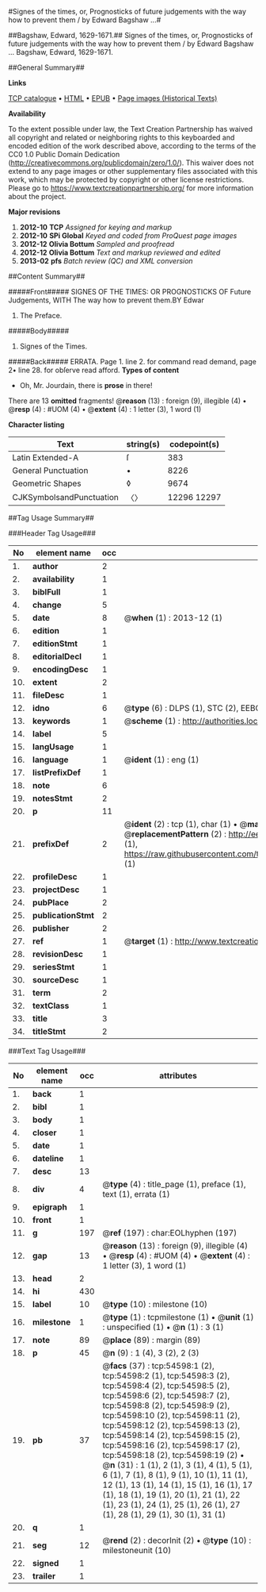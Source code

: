 #Signes of the times, or, Prognosticks of future judgements with the way how to prevent them / by Edward Bagshaw ...#

##Bagshaw, Edward, 1629-1671.##
Signes of the times, or, Prognosticks of future judgements with the way how to prevent them / by Edward Bagshaw ...
Bagshaw, Edward, 1629-1671.

##General Summary##

**Links**

[TCP catalogue](http://www.ota.ox.ac.uk/tcp/)  • 
[HTML](http://tei.it.ox.ac.uk/tcp/Texts-HTML/free/A29/A29218.html)  • 
[EPUB](http://tei.it.ox.ac.uk/tcp/Texts-EPUB/free/A29/A29218.epub) • 
[Page images (Historical Texts)](https://historicaltexts.jisc.ac.uk/eebo-12125961e)

**Availability**

To the extent possible under law, the Text Creation Partnership has waived all copyright and related or neighboring rights to this keyboarded and encoded edition of the work described above, according to the terms of the CC0 1.0 Public Domain Dedication (http://creativecommons.org/publicdomain/zero/1.0/). This waiver does not extend to any page images or other supplementary files associated with this work, which may be protected by copyright or other license restrictions. Please go to https://www.textcreationpartnership.org/ for more information about the project.

**Major revisions**

1. __2012-10__ __TCP__ *Assigned for keying and markup*
1. __2012-10__ __SPi Global__ *Keyed and coded from ProQuest page images*
1. __2012-12__ __Olivia Bottum__ *Sampled and proofread*
1. __2012-12__ __Olivia Bottum__ *Text and markup reviewed and edited*
1. __2013-02__ __pfs__ *Batch review (QC) and XML conversion*

##Content Summary##

#####Front#####
SIGNES OF THE TIMES: OR PROGNOSTICKS OF Future Judgements, WITH The way how to prevent them.BY Edwar
1. The Preface.

#####Body#####

1. Signes of the Times.

#####Back#####
ERRATA. Page 1. line 2. for command read demand, page 2• line 28. for obſerve read afford.
**Types of content**

  * Oh, Mr. Jourdain, there is **prose** in there!

There are 13 **omitted** fragments! 
 @__reason__ (13) : foreign (9), illegible (4)  •  @__resp__ (4) : #UOM (4)  •  @__extent__ (4) : 1 letter (3), 1 word (1)

**Character listing**


|Text|string(s)|codepoint(s)|
|---|---|---|
|Latin Extended-A|ſ|383|
|General Punctuation|•|8226|
|Geometric Shapes|◊|9674|
|CJKSymbolsandPunctuation|〈〉|12296 12297|

##Tag Usage Summary##

###Header Tag Usage###

|No|element name|occ|attributes|
|---|---|---|---|
|1.|__author__|2||
|2.|__availability__|1||
|3.|__biblFull__|1||
|4.|__change__|5||
|5.|__date__|8| @__when__ (1) : 2013-12 (1)|
|6.|__edition__|1||
|7.|__editionStmt__|1||
|8.|__editorialDecl__|1||
|9.|__encodingDesc__|1||
|10.|__extent__|2||
|11.|__fileDesc__|1||
|12.|__idno__|6| @__type__ (6) : DLPS (1), STC (2), EEBO-CITATION (1), OCLC (1), VID (1)|
|13.|__keywords__|1| @__scheme__ (1) : http://authorities.loc.gov/ (1)|
|14.|__label__|5||
|15.|__langUsage__|1||
|16.|__language__|1| @__ident__ (1) : eng (1)|
|17.|__listPrefixDef__|1||
|18.|__note__|6||
|19.|__notesStmt__|2||
|20.|__p__|11||
|21.|__prefixDef__|2| @__ident__ (2) : tcp (1), char (1)  •  @__matchPattern__ (2) : ([0-9\-]+):([0-9IVX]+) (1), (.+) (1)  •  @__replacementPattern__ (2) : http://eebo.chadwyck.com/downloadtiff?vid=$1&page=$2 (1), https://raw.githubusercontent.com/textcreationpartnership/Texts/master/tcpchars.xml#$1 (1)|
|22.|__profileDesc__|1||
|23.|__projectDesc__|1||
|24.|__pubPlace__|2||
|25.|__publicationStmt__|2||
|26.|__publisher__|2||
|27.|__ref__|1| @__target__ (1) : http://www.textcreationpartnership.org/docs/. (1)|
|28.|__revisionDesc__|1||
|29.|__seriesStmt__|1||
|30.|__sourceDesc__|1||
|31.|__term__|2||
|32.|__textClass__|1||
|33.|__title__|3||
|34.|__titleStmt__|2||


###Text Tag Usage###

|No|element name|occ|attributes|
|---|---|---|---|
|1.|__back__|1||
|2.|__bibl__|1||
|3.|__body__|1||
|4.|__closer__|1||
|5.|__date__|1||
|6.|__dateline__|1||
|7.|__desc__|13||
|8.|__div__|4| @__type__ (4) : title_page (1), preface (1), text (1), errata (1)|
|9.|__epigraph__|1||
|10.|__front__|1||
|11.|__g__|197| @__ref__ (197) : char:EOLhyphen (197)|
|12.|__gap__|13| @__reason__ (13) : foreign (9), illegible (4)  •  @__resp__ (4) : #UOM (4)  •  @__extent__ (4) : 1 letter (3), 1 word (1)|
|13.|__head__|2||
|14.|__hi__|430||
|15.|__label__|10| @__type__ (10) : milestone (10)|
|16.|__milestone__|1| @__type__ (1) : tcpmilestone (1)  •  @__unit__ (1) : unspecified (1)  •  @__n__ (1) : 3 (1)|
|17.|__note__|89| @__place__ (89) : margin (89)|
|18.|__p__|45| @__n__ (9) : 1 (4), 3 (2), 2 (3)|
|19.|__pb__|37| @__facs__ (37) : tcp:54598:1 (2), tcp:54598:2 (1), tcp:54598:3 (2), tcp:54598:4 (2), tcp:54598:5 (2), tcp:54598:6 (2), tcp:54598:7 (2), tcp:54598:8 (2), tcp:54598:9 (2), tcp:54598:10 (2), tcp:54598:11 (2), tcp:54598:12 (2), tcp:54598:13 (2), tcp:54598:14 (2), tcp:54598:15 (2), tcp:54598:16 (2), tcp:54598:17 (2), tcp:54598:18 (2), tcp:54598:19 (2)  •  @__n__ (31) : 1 (1), 2 (1), 3 (1), 4 (1), 5 (1), 6 (1), 7 (1), 8 (1), 9 (1), 10 (1), 11 (1), 12 (1), 13 (1), 14 (1), 15 (1), 16 (1), 17 (1), 18 (1), 19 (1), 20 (1), 21 (1), 22 (1), 23 (1), 24 (1), 25 (1), 26 (1), 27 (1), 28 (1), 29 (1), 30 (1), 31 (1)|
|20.|__q__|1||
|21.|__seg__|12| @__rend__ (2) : decorInit (2)  •  @__type__ (10) : milestoneunit (10)|
|22.|__signed__|1||
|23.|__trailer__|1||
